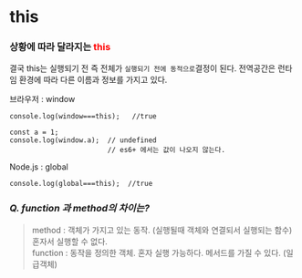 # this

### 상황에 따라 달라지는 <span style="color:red">this</span>

결국 this는 실행되기 전 즉 전체가 `실행되기 전에 동적으로`결정이 된다. 전역공간은 런타임 환경에 따라 다른 이름과 정보를 가지고 있다.

브라우저 : window

```
console.log(window===this);   //true

const a = 1;
console.log(window.a);  // undefined
                        // es6+ 에서는 값이 나오지 않는다.
```

Node.js : global

```
console.log(global===this);  //true
```

### _Q. function 과 method의 차이는?_

> method : 객체가 가지고 있는 동작. (실행될때 객체와 연결되서 실행되는 함수) 혼자서 실행할 수 없다.
> <br> function : 동작을 정의한 객체. 혼자 실행 가능하다. 메서드를 가질 수 있다. (일급객체)
